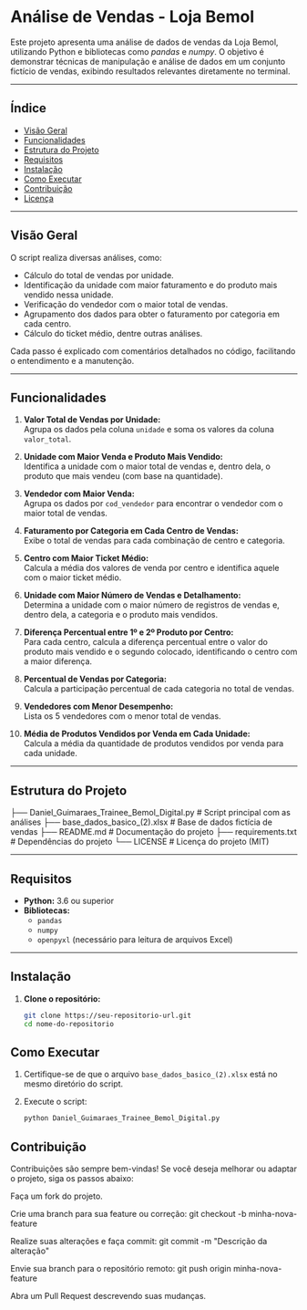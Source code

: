 # Análise de Vendas - Loja Bemol

Este projeto apresenta uma análise de dados de vendas da Loja Bemol, utilizando Python e bibliotecas como *pandas* e *numpy*. O objetivo é demonstrar técnicas de manipulação e análise de dados em um conjunto fictício de vendas, exibindo resultados relevantes diretamente no terminal.

---

## Índice

- [Visão Geral](#visão-geral)
- [Funcionalidades](#funcionalidades)
- [Estrutura do Projeto](#estrutura-do-projeto)
- [Requisitos](#requisitos)
- [Instalação](#instalação)
- [Como Executar](#como-executar)
- [Contribuição](#contribuição)
- [Licença](#LICENSE)

---

## Visão Geral

O script realiza diversas análises, como:
- Cálculo do total de vendas por unidade.
- Identificação da unidade com maior faturamento e do produto mais vendido nessa unidade.
- Verificação do vendedor com o maior total de vendas.
- Agrupamento dos dados para obter o faturamento por categoria em cada centro.
- Cálculo do ticket médio, dentre outras análises.

Cada passo é explicado com comentários detalhados no código, facilitando o entendimento e a manutenção.

---

## Funcionalidades

1. **Valor Total de Vendas por Unidade:**  
   Agrupa os dados pela coluna `unidade` e soma os valores da coluna `valor_total`.

2. **Unidade com Maior Venda e Produto Mais Vendido:**  
   Identifica a unidade com o maior total de vendas e, dentro dela, o produto que mais vendeu (com base na quantidade).

3. **Vendedor com Maior Venda:**  
   Agrupa os dados por `cod_vendedor` para encontrar o vendedor com o maior total de vendas.

4. **Faturamento por Categoria em Cada Centro de Vendas:**  
   Exibe o total de vendas para cada combinação de centro e categoria.

5. **Centro com Maior Ticket Médio:**  
   Calcula a média dos valores de venda por centro e identifica aquele com o maior ticket médio.

6. **Unidade com Maior Número de Vendas e Detalhamento:**  
   Determina a unidade com o maior número de registros de vendas e, dentro dela, a categoria e o produto mais vendidos.

7. **Diferença Percentual entre 1º e 2º Produto por Centro:**  
   Para cada centro, calcula a diferença percentual entre o valor do produto mais vendido e o segundo colocado, identificando o centro com a maior diferença.

8. **Percentual de Vendas por Categoria:**  
   Calcula a participação percentual de cada categoria no total de vendas.

9. **Vendedores com Menor Desempenho:**  
   Lista os 5 vendedores com o menor total de vendas.

10. **Média de Produtos Vendidos por Venda em Cada Unidade:**  
    Calcula a média da quantidade de produtos vendidos por venda para cada unidade.

---

## Estrutura do Projeto

├── Daniel_Guimaraes_Trainee_Bemol_Digital.py  # Script principal com as análises
├── base_dados_basico_(2).xlsx                  # Base de dados fictícia de vendas
├── README.md                                   # Documentação do projeto
├── requirements.txt                            # Dependências do projeto
└── LICENSE                                     # Licença do projeto (MIT)


---

## Requisitos

- **Python:** 3.6 ou superior  
- **Bibliotecas:**
  - `pandas`
  - `numpy`
  - `openpyxl` (necessário para leitura de arquivos Excel)

---

## Instalação

1. **Clone o repositório:**

   ```bash
   git clone https://seu-repositorio-url.git
   cd nome-do-repositorio

## Como Executar

1. Certifique-se de que o arquivo `base_dados_basico_(2).xlsx` está no mesmo diretório do script.
2. Execute o script:

   ```bash
   python Daniel_Guimaraes_Trainee_Bemol_Digital.py

## Contribuição
Contribuições são sempre bem-vindas! Se você deseja melhorar ou adaptar o projeto, siga os passos abaixo:

Faça um fork do projeto.

Crie uma branch para sua feature ou correção:
git checkout -b minha-nova-feature

Realize suas alterações e faça commit:
git commit -m "Descrição da alteração"

Envie sua branch para o repositório remoto:
git push origin minha-nova-feature

Abra um Pull Request descrevendo suas mudanças.
